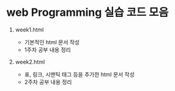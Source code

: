 # web Programming 실습 코드 모음

1. week1.html
   - 기본적인 html 문서 작성
   - 1주차 공부 내용 정리
  
2. week2.html
   - 표, 링크, 시맨틱 태그 등을 추가한 html 문서 작성
   - 2주차 공부 내용 정리
